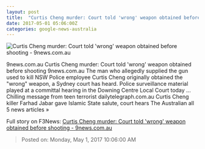 ```yaml
---
layout: post
title:  "Curtis Cheng murder: Court told 'wrong' weapon obtained before shooting - 9news.com.au"
date: 2017-05-01 05:06:00Z
categories: google-news-australia
---
```


![Curtis Cheng murder: Court told 'wrong' weapon obtained before shooting - 9news.com.au](http://prod.static9.net.au/_/media/network/home/streams/2015/10/08/16/01/0810_jabar_env_sp.ashx)

9news.com.au Curtis Cheng murder: Court told 'wrong' weapon obtained before shooting 9news.com.au The man who allegedly supplied the gun used to kill NSW Police employee Curtis Cheng originally obtained the "wrong" weapon, a Sydney court has heard. Police surveillance material played at a committal hearing in the Downing Centre Local Court today ... Chilling message from teen terrorist dailytelegraph.com.au Curtis Cheng killer Farhad Jabar gave Islamic State salute, court hears The Australian all 5 news articles »


Full story on F3News: [Curtis Cheng murder: Court told 'wrong' weapon obtained before shooting - 9news.com.au](http://www.f3nws.com/n/eN3dyB)

> Posted on: Monday, May 1, 2017 10:06:00 AM
